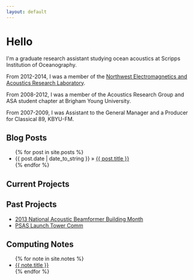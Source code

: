 ```yaml
---
layout: default
---
```


# Hello
I'm a graduate research assistant studying ocean acoustics
at Scripps Institution of Oceanography.

From 2012-2014, I was a member of the [Northwest Electromagnetics and Acoustics Research Laboratory](http://nearlab.ece.pdx.edu).

From 2008-2012, I was a member of the Acoustics Research Group and ASA student chapter at Brigham Young University.

From 2007-2009, I was Assistant to the General Manager and a Producer for Classical 89, KBYU-FM.


## Blog Posts
<ul class="posts">
{% for post in site.posts %}
<li><span>{{ post.date | date_to_string }}</span> &raquo; <a href="{{ post.url }}">{{ post.title }}</a></li>
{% endfor %}
</ul>


## Current Projects
<ul class="posts">

</ul>

## Past Projects
<ul class="posts">
  <li><a href="/nabebimo.html">2013 National Acoustic Beamformer Building Month</a></li>
  <li><a href="http://github.com/psas/launch-tower-comm">PSAS Launch Tower Comm</a></li>
</ul>


## Computing Notes
<ul class="posts">
{% for note in site.notes %}
<li><a href="{{ note.url }}">{{ note.title }}</a></li>
{% endfor %}
</ul>

